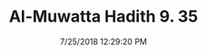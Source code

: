 ---
title        : "Al-Muwatta Hadith 9. 35"
date         : 7/25/2018 12:29:20 PM
draft        : false
type         : "hadith"
layout       : "hadith"
BookCode     : "AMH"
VolumeNumber : "9"
HadithNumber : "35"
categories  :  ["Prayer, Shortening - General Remarks concerning the Voluntary Prayer of Duha"]
---